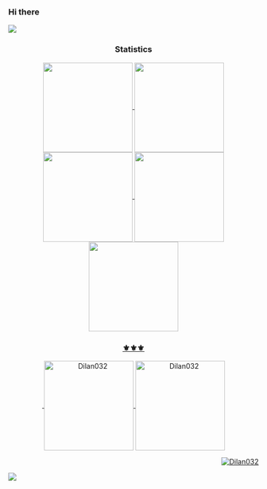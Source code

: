 ### Hi there 

<img src="https://user-images.githubusercontent.com/73097560/115834477-dbab4500-a447-11eb-908a-139a6edaec5c.gif"><h3 align="center">Statistics</h3>
<div align="center">
<a href="https://github.com/Dilan032">
<img align="center" src="http://github-profile-summary-cards.vercel.app/api/cards/stats?username=Dilan032&theme=2077" height="180em" />
<img align="center" src="http://github-profile-summary-cards.vercel.app/api/cards/most-commit-language?username=Dilan032&theme=2077" height="180em" />
<img align="center" src="http://github-profile-summary-cards.vercel.app/api/cards/repos-per-language?username=Dilan032&theme=2077" height="180em" />
<img align="center" src="http://github-profile-summary-cards.vercel.app/api/cards/productive-time?username=Dilan032&theme=2077" height="180em" />
<img align="center" src="http://github-profile-summary-cards.vercel.app/api/cards/profile-details?username=Dilan032&theme=2077" height="180em" />
</div>



<h3 align="center">⚜⚜⚜</h3>
<div align="center">
<p>&nbsp;<img align="center" height="180em" src="https://github-readme-stats.vercel.app/api?username=Dilan032&show_icons=true&locale=en&theme=" alt="Dilan032" />
<img align="center" height="180em" src="https://github-readme-streak-stats.herokuapp.com/?user=Dilan032&theme=" alt="Dilan032" /></p>
</div>

<p align="right"> <img src="https://komarev.com/ghpvc/?username=Dilan032&label=Profile%20views&color=0e75b6&style=flat" alt="Dilan032" /> </p>

<img src="https://user-images.githubusercontent.com/73097560/115834477-dbab4500-a447-11eb-908a-139a6edaec5c.gif">
